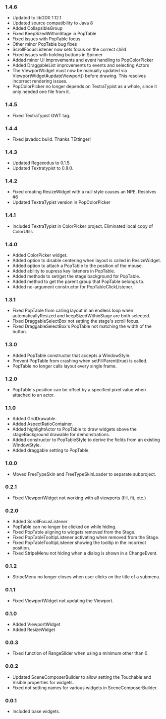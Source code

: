 ### 1.4.6
* Updated to libGDX 1.12.1
* Updated source compatibility to Java 8
* Added CollapsibleGroup
* Fixed KeepSizedWithinStage in PopTable
* Fixed issues with PopTable focus
* Other minor PopTable bug fixes
* ScrollFocusListener now sets focus on the correct child
* Fixed issues with holding buttons in Spinner
* Added minor UI improvements and event handling to PopColorPicker
* Added DraggableList improvements to events and selecting Actors
* The ViewportWidget must now be manually updated via ViewportWidget#updateViewport() before drawing. This resolves incorrect rendering issues.
* PopColorPicker no longer depends on TextraTypist as a whole, since it only needed one file from it.

### 1.4.5
* Fixed TextraTypist GWT tag.

### 1.4.4
* Fixed javadoc build. Thanks TEttinger!

### 1.4.3
* Updated Regexodus to 0.1.5.
* Updated Textratypist to 0.8.0.

### 1.4.2 
* Fixed creating ResizeWidget with a null style causes an NPE. Resolves #6
* Updated TextraTypist version in PopColorPicker

### 1.4.1
* Included TextraTypist in ColorPicker project. Eliminated local copy of ColorUtils

### 1.4.0
* Added ColorPicker widget.
* Added option to disable centering when layout is called in ResizeWidget.
* Added option to attach a PopTable to the position of the mouse.
* Added ability to supress key listeners in PopTable.
* Added methods to set/get the stage background for PopTable.
* Added method to get the parent group that PopTable belongs to.
* Added no-argument constructor for PopTableClickListener.

### 1.3.1
* Fixed PopTable from calling layout in an endless loop when automaticallyResized and keepSizedWithinStage are both selected.
* Fixed DraggableSelectBox not setting the stage's scroll focus. 
* Fixed DraggableSelectBox's PopTable not matching the width of the button.

### 1.3.0
* Added PopTable constructor that accepts a WindowStyle.
* Prevent PopTable from crashing when setFillParent(true) is called.
* PopTable no longer calls layout every single frame.

### 1.2.0
* PopTable's position can be offset by a specified pixel value when attached to an actor.

### 1.1.0
* Added GridDrawable.
* Added AspectRatioContainer.
* Added highlightActor to PopTable to draw widgets above the stageBackground drawable for demonstrations.
* Added constructor to PopTableStyle to derive the fields from an existing WindowStyle.
* Added draggable setting to PopTable.

### 1.0.0
* Moved FreeTypeSkin and FreeTypeSkinLoader to separate subproject.

### 0.2.1
* Fixed ViewportWidget not working with all viewports (fill, fit, etc.)

### 0.2.0
* Added ScrollFocusListener
* PopTable can no longer be clicked on while hiding.
* Fixed PopTable aligning to widgets removed from the Stage.
* Fixed PopTableTooltipListener activating when removed from the Stage.
* Fixed PopTableTooltipListener showing the tooltip in the incorrect position.
* Fixed StripeMenu not hiding when a dialog is shown in a ChangeEvent.

### 0.1.2
* StripeMenu no longer closes when user clicks on the title of a submenu.

### 0.1.1
* Fixed ViewportWidget not updating the Viewport.

### 0.1.0
* Added ViewportWidget
* Added ResizeWidget

### 0.0.3
* Fixed function of RangeSlider when using a minimum other than 0. 

### 0.0.2
* Updated SceneComposerBuilder to allow setting the Touchable and Visible properties for widgets.
* Fixed not setting names for various widgets in SceneComposerBuilder.

### 0.0.1
* Included base widgets.